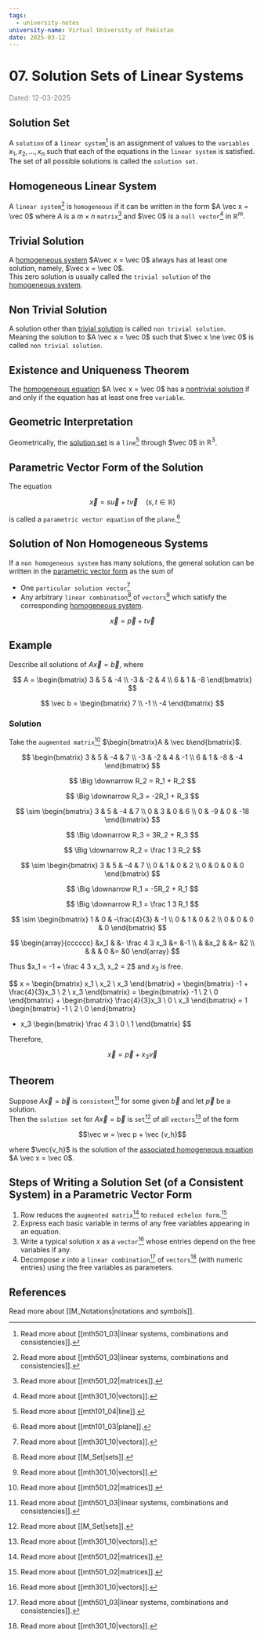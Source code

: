 ```yaml
---
tags:
  - university-notes
university-name: Virtual University of Pakistan
date: 2025-03-12
---
```


# 07. Solution Sets of Linear Systems

<span style="color: gray;">Dated: 12-03-2025</span>

## Solution Set

A `solution` of a `linear system`[^1] is an assignment of values to the `variables` $x_1, x_2, \ldots, x_n$ such that each of the equations in the `linear system` is satisfied.  
The set of all possible solutions is called the `solution set`.

## Homogeneous Linear System

A `linear system`[^1] is `homogeneous` if it can be written in the form $A \vec x = \vec 0$ where $A$ is a $m \times n$ `matrix`[^2] and $\vec 0$ is a `null vector`[^3] in $\mathbb R^m$.

## Trivial Solution

A [homogeneous system](#homogeneous-linear-system) $A\vec x = \vec 0$ always has at least one solution, namely, $\vec x = \vec 0$.  
This zero solution is usually called the `trivial solution` of the [homogeneous system](#homogeneous-linear-system).

## Non Trivial Solution

A solution other than [trivial solution](#trivial-solution) is called `non trivial solution`.  
Meaning the solution to $A \vec x = \vec 0$ such that $\vec x \ne \vec 0$ is called `non trivial solution`.

## Existence and Uniqueness Theorem

The [homogeneous equation](#homogeneous-linear-system) $A \vec x = \vec 0$ has a [nontrivial solution](#non-trivial-solution) if and only if the equation has at least one free `variable`.

## Geometric Interpretation

Geometrically, the [solution set](#solution-set) is a `line`[^4] through $\vec 0$ in $\mathbb R^3$.

## Parametric Vector Form of the Solution

The equation  

$$\vec x = s \vec u + t \vec v \quad (s, t \in \mathbb R)$$

is called a `parametric vector equation` of the `plane`.[^5]

## Solution of Non Homogeneous Systems

If a `non homogeneous system` has many solutions, the general solution can be written in the [parametric vector form](#parametric-vector-form-of-the-solution) as the sum of

- One `particular solution vector`[^3]
- Any arbitrary `linear combination`[^6] of `vectors`[^3] which satisfy the corresponding [homogeneous system](#homogeneous-linear-system).  

$$\vec x = \vec p + t \vec v$$

## Example

Describe all solutions of $A \vec x = \vec b$, where

$$
A = \begin{bmatrix} 3 & 5 & -4 \\ -3 & -2 & 4 \\ 6 & 1 & -8 \end{bmatrix}
$$

$$
\vec b =
\begin{bmatrix}
	7 \\
	-1 \\
	-4
\end{bmatrix}
$$

### Solution

Take the `augmented matrix`[^2] $\begin{bmatrix}A & \vec b\end{bmatrix}$.

$$
\begin{bmatrix} 3 & 5 & -4 & 7 \\ -3 & -2 & 4 & -1 \\ 6 & 1 & -8 & -4 \end{bmatrix}
$$

$$
\Big \downarrow R_2 = R_1 + R_2
$$

$$
\Big \downarrow R_3 = -2R_1 + R_3
$$

$$
\sim
\begin{bmatrix} 3 & 5 & -4 & 7 \\ 0 & 3 & 0 & 6 \\ 0 & -9 & 0 & -18 \end{bmatrix}
$$

$$
\Big \downarrow R_3 = 3R_2 + R_3
$$

$$
\Big \downarrow R_2 = \frac 1 3 R_2
$$

$$
\sim
\begin{bmatrix} 3 & 5 & -4 & 7 \\ 0 & 1 & 0 & 2 \\ 0 & 0 & 0 & 0 \end{bmatrix}
$$

$$
\Big \downarrow R_1 = -5R_2 + R_1
$$

$$
\Big \downarrow R_1 = \frac 1 3 R_1
$$

$$
\sim
\begin{bmatrix} 1 & 0 & -\frac{4}{3} & -1 \\ 0 & 1 & 0 & 2 \\ 0 & 0 & 0 & 0 \end{bmatrix}
$$

$$
\begin{array}{cccccc}
	&x_1 & &- \frac 4 3 x_3 &= &-1 \\
	& &x_2 & &= &2 \\
	& & & 0 &= &0
\end{array}
$$

Thus $x_1 = -1 + \frac 4 3 x_3, x_2 = 2$ and $x_3$ is free.

$$
x = \begin{bmatrix} x_1 \\ x_2 \\ x_3 \end{bmatrix} = \begin{bmatrix} -1 + \frac{4}{3}x_3 \\ 2 \\ x_3 \end{bmatrix} = \begin{bmatrix} -1 \\ 2 \\ 0 \end{bmatrix} + \begin{bmatrix} \frac{4}{3}x_3 \\ 0 \\ x_3 \end{bmatrix}
= 1
\begin{bmatrix}
	-1 \\
	2 \\
	0
\end{bmatrix}
+ x_3
\begin{bmatrix}
	\frac 4 3 \\
	0 \\
	1
\end{bmatrix}
$$

Therefore,  

$$\vec x = \vec p + x_3 \vec v$$

## Theorem

Suppose $A \vec x = \vec b$ is `consistent`[^1] for some given $\vec b$ and let $\vec p$ be a solution.  
Then the `solution set` for $A \vec x = \vec b$ is `set`[^6] of all `vectors`[^3] of the form  

$$\vec w = \vec p + \vec {v_h}$$

 where $\vec{v_h}$ is the solution of the [associated homogeneous equation](#homogeneous-linear-system) $A \vec x = \vec 0$.

## Steps of Writing a Solution Set (of a Consistent System) in a Parametric Vector Form

1. Row reduces the `augmented matrix`[^2] to `reduced echelon form`.[^2]
2. Express each basic variable in terms of any free variables appearing in an equation.
3. Write a typical solution $x$ as a `vector`[^3] whose entries depend on the free variables if any.
4. Decompose $x$ into a `linear combination`[^1] of `vectors`[^3] (with numeric entries) using the free variables as parameters.

## References

Read more about [[M_Notations|notations and symbols]].

[^1]: Read more about [[mth501_03|linear systems, combinations and consistencies]].
[^2]: Read more about [[mth501_02|matrices]].
[^3]: Read more about [[mth301_10|vectors]].
[^4]: Read more about [[mth101_04|line]].
[^5]: Read more about [[mth101_03|plane]].
[^6]: Read more about [[M_Set|sets]].